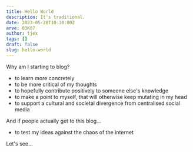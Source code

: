 ```yaml
---
title: Hello World
description: It's traditional.
date: 2023-05-28T10:30:00Z
arve: 03K07
author: tjex
tags: []
draft: false
slug: hello-world
---
```


Why am I starting to blog?

- to learn more concretely
- to be more critical of my thoughts
- to hopefully contribute positively to someone else's knowledge
- to make a point to myself, that will otherwise keep mutating in my head
- to support a cultural and societal divergence from centralised social media

And if people actually get to this blog...

- to test my ideas against the chaos of the internet

Let's see...
